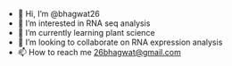 - 👋 Hi, I’m @bhagwat26
- 👀 I’m interested in RNA seq analysis
- 🌱 I’m currently learning plant science
- 💞️ I’m looking to collaborate on RNA expression analysis
- 📫 How to reach me 26bhagwat@gmail.com

<!---
bhagwat26/bhagwat26 is a ✨ special ✨ repository because its `README.md` (this file) appears on your GitHub profile.
You can click the Preview link to take a look at your changes.
--->
